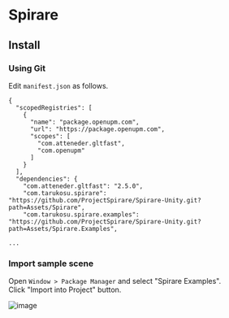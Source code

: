 # Spirare

## Install

### Using Git
Edit `manifest.json` as follows.

```
{
  "scopedRegistries": [
    {
      "name": "package.openupm.com",
      "url": "https://package.openupm.com",
      "scopes": [
        "com.atteneder.gltfast",
        "com.openupm"
      ]
    }
  ],
  "dependencies": {
    "com.atteneder.gltfast": "2.5.0",
    "com.tarukosu.spirare": "https://github.com/ProjectSpirare/Spirare-Unity.git?path=Assets/Spirare",
    "com.tarukosu.spirare.examples": "https://github.com/ProjectSpirare/Spirare-Unity.git?path=Assets/Spirare.Examples",

...

```

### Import sample scene

Open `Window > Package Manager` and select "Spirare Examples".  
Click "Import into Project" button.

![image](https://user-images.githubusercontent.com/4415085/104809917-4c810680-5834-11eb-8ee9-342abbba83a0.png)
